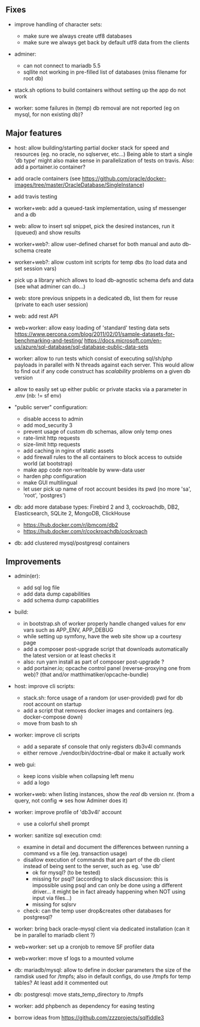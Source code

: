 ## Fixes

- improve handling of character sets:
  + make sure we always create utf8 databases
  + make sure we always get back by default utf8 data from the clients

- adminer:
  + can not connect to mariadb 5.5
  + sqllite not working in pre-filled list of databases (miss filename for root db)

- stack.sh options to build containers without setting up the app do not work

- worker: some failures in (temp) db removal are not reported (eg on mysql, for non existing db)?


## Major features

- host: allow building/starting partial docker stack for speed and resources (eg. no oracle, no sqlserver, etc...)
  Being able to start a single 'db type' might also make sense in parallelization of tests on travis.
  Also: add a portainer.io container?

- add oracle containers (see https://github.com/oracle/docker-images/tree/master/OracleDatabase/SingleInstance)

- add travis testing

- worker+web: add a queued-task implementation, using sf messenger and a db

- web: allow to insert sql snippet, pick the desired instances, run it (queued) and show results

- worker+web?: allow user-defined charset for both manual and auto db-schema create

- worker+web?: allow custom init scripts for temp dbs (to load data and set session vars)

- pick up a library which allows to load db-agnostic schema defs and data (see what adminer can do...)

- web: store previous snippets in a dedicated db, list them for reuse (private to each user session)

- web: add rest API

- web+worker: allow easy loading of 'standard' testing data sets
  https://www.percona.com/blog/2011/02/01/sample-datasets-for-benchmarking-and-testing/
  https://docs.microsoft.com/en-us/azure/sql-database/sql-database-public-data-sets

- worker: allow to run tests which consist of executing sql/sh/php payloads in parallel with N threads against each server.
  This would allow to find out if any code construct has _scalability_ problems on a given db version

- allow to easily set up either public or private stacks via a parameter in .env (nb: != sf env)

- "public server" configuration:
  - disable access to admin
  - add mod_security 3
  - prevent usage of custom db schemas, allow only temp ones
  - rate-limit http requests
  - size-limit http requests
  - add caching in nginx of static assets
  - add firewall rules to the all containers to block access to outside world (at bootstrap)
  - make app code non-writeable by www-data user
  - harden php configuration
  - make GUI multilingual
  - let user pick up name of root account besides its pwd (no more 'sa', 'root', 'postgres')

- db: add more database types: Firebird 2 and 3, cockroachdb, DB2, Elasticsearch, SQLite 2, MongoDB, ClickHouse
  - https://hub.docker.com/r/ibmcom/db2
  - https://hub.docker.com/r/cockroachdb/cockroach

- db: add clustered mysql/postgresql containers


## Improvements

- admin(er):
  + add sql log file
  + add data dump capabilities
  + add schema dump capabilities

- build:
  + in bootstrap.sh of worker properly handle changed values for env vars such as APP_ENV, APP_DEBUG
  + while setting up symfony, have the web site show up a courtesy page
  + add a composer post-upgrade script that downloads automatically the latest version or at least checks it
  + also: run yarn install as part of composer post-upgrade ?
  + add portainer.io; opcache control panel (reverse-proxying one from web)? (that and/or matthimatiker/opcache-bundle)

- host: improve cli scripts:
  + stack.sh: force usage of a random (or user-provided) pwd for db root account on startup
  + add a script that removes docker images and containers (eg. docker-compose down)
  + move from bash to sh

- worker: improve cli scripts
  + add a separate sf console that only registers db3v4l commands
  + either remove ./vendor/bin/doctrine-dbal or make it actually work

- web gui:
  + keep icons visible when collapsing left menu
  + add a logo

- worker+web: when listing instances, show the _real_ db version nr. (from a query, not config => ses how Adminer does it)

- worker: improve profile of 'db3v4l' account
  + use a colorful shell prompt

- worker: sanitize sql execution cmd:
  + examine in detail and document the differences between running a command vs a file (eg. transaction usage)
  + disallow execution of commands that are part of the db client instead of being sent to the server, such as eg. 'use db'
    - ok for mysql? (to be tested)
    - missing for psql? (according to slack discussion: this is impossible using psql and can only be done using a different
      driver... it might be in fact already happening when NOT using input via files...)
    - missing for sqlsrv
  + check: can the temp user drop&creates other databases for postgresql?

- worker: bring back oracle-mysql client via dedicated installation (can it be in parallel to mariadb client ?)

- web+worker: set up a cronjob to remove SF profiler data

- web+worker: move sf logs to a mounted volume

- db: mariadb/mysql: allow to define in docker parameters the size of the ramdisk used for /tmpfs;
  also in default configs, do use /tmpfs for temp tables? At least add it commented out

- db: postgresql: move stats_temp_directory to /tmpfs

- worker: add phpbench as dependency for easing testing

- borrow ideas from https://github.com/zzzprojects/sqlfiddle3
